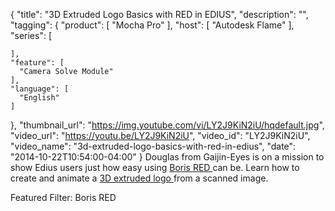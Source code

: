{
  "title": "3D Extruded Logo Basics with RED in EDIUS",
  "description": "",
  "tagging": {
    "product": [
      "Mocha Pro"
    ],
    "host": [
      "Autodesk Flame"
    ],
    "series": [

    ],
    "feature": [
      "Camera Solve Module"
    ],
    "language": [
      "English"
    ]
  },
  "thumbnail_url": "https://img.youtube.com/vi/LY2J9KiN2iU/hqdefault.jpg",
  "video_url": "https://youtu.be/LY2J9KiN2iU",
  "video_id": "LY2J9KiN2iU",
  "video_name": "3d-extruded-logo-basics-with-red-in-edius",
  "date": "2014-10-22T10:54:00-04:00"
}
Douglas from Gaijin-Eyes is on a mission to show Edius users just how easy using [ Boris RED ](/products/red/) can be. Learn how to create and animate a [ 3D extruded logo ](/products/continuum-units/3d-objects/) from a scanned image.

Featured Filter: Boris RED
